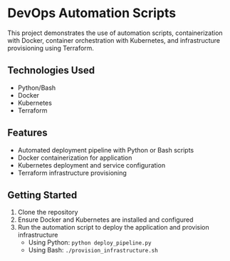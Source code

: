 # DevOps Automation Scripts

This project demonstrates the use of automation scripts, containerization with Docker, container orchestration with Kubernetes, and infrastructure provisioning using Terraform.

## Technologies Used
- Python/Bash
- Docker
- Kubernetes
- Terraform

## Features
- Automated deployment pipeline with Python or Bash scripts
- Docker containerization for application
- Kubernetes deployment and service configuration
- Terraform infrastructure provisioning

## Getting Started
1. Clone the repository
2. Ensure Docker and Kubernetes are installed and configured
3. Run the automation script to deploy the application and provision infrastructure
   - Using Python: `python deploy_pipeline.py`
   - Using Bash: `./provision_infrastructure.sh`
